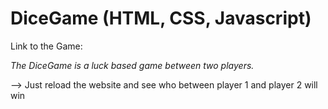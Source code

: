 # DiceGame (HTML, CSS, Javascript)

Link to the Game:

*The DiceGame is a luck based game between two players.*

--> Just reload the website and see who between player 1 and player 2 will win
